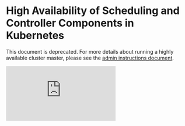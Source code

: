 # High Availability of Scheduling and Controller Components in Kubernetes

This document is deprecated. For more details about running a highly available
cluster master, please see the [admin instructions document](https://github.com/kubernetes/kubernetes.github.io/tree/master/docs/admin/high-availability).

<!-- BEGIN MUNGE: GENERATED_ANALYTICS -->
[![Analytics](https://kubernetes-site.appspot.com/UA-36037335-10/GitHub/docs/proposals/high-availability.md?pixel)]()
<!-- END MUNGE: GENERATED_ANALYTICS -->
